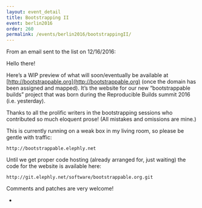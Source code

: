 ```yaml
---
layout: event_detail
title: Bootstrapping II
event: berlin2016
order: 260
permalink: /events/berlin2016/bootstrappingII/
---
```


From an email sent to the list on 12/16/2016:
    
Hello there!

Here’s a WIP preview of what will soon/eventually be available at [http://bootstrappable.org](http://bootstrappable.org) (once the domain has been assigned and
mapped).  It’s the website for our new “bootstrappable builds” project
that was born during the Reproducible Builds summit 2016
(i.e. yesterday).

Thanks to all the prolific writers in the bootstrapping sessions who
contributed so much eloquent prose!  (All mistakes and omissions are
mine.)

This is currently running on a weak box in my living room, so please be
gentle with traffic:

    http://bootstrappable.elephly.net

Until we get proper code hosting (already arranged for, just waiting)
the code for the website is available here:

    http://git.elephly.net/software/bootstrappable.org.git

Comments and patches are very welcome!

-

